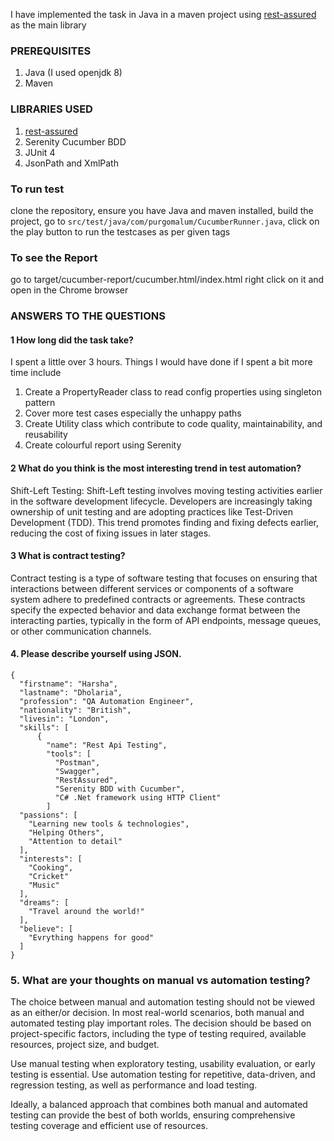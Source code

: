 I have implemented the task in Java in a maven project using [rest-assured](https://rest-assured.io/) as the main library

### PREREQUISITES

1. Java (I used openjdk 8)
2. Maven

### LIBRARIES USED

1. [rest-assured](https://rest-assured.io/)
2. Serenity Cucumber BDD 
3. JUnit 4
4. JsonPath and XmlPath


### To run test
clone the repository, ensure you have Java and maven installed, build the project,
go to `src/test/java/com/purgomalum/CucumberRunner.java`, 
click on the play button to run the testcases as per given tags

### To see the Report
go to target/cucumber-report/cucumber.html/index.html
right click on it and open in the Chrome browser

### ANSWERS TO THE QUESTIONS

#### 1 How long did the task take?
I spent a little over 3 hours.
Things I would have done if I spent a bit more time include

1. Create a PropertyReader class to read config properties using singleton pattern
2. Cover more test cases especially the unhappy paths
3. Create Utility class which contribute to code quality, maintainability, and reusability 
4. Create colourful report using Serenity

#### 2 What do you think is the most interesting trend in test automation?
Shift-Left Testing: Shift-Left testing involves moving testing activities earlier in the software development lifecycle. 
Developers are increasingly taking ownership of unit testing and are adopting practices like Test-Driven Development (TDD). 
This trend promotes finding and fixing defects earlier, reducing the cost of fixing issues in later stages.

#### 3 What is contract testing?
Contract testing is a type of software testing that focuses on ensuring that interactions between different services or 
components of a software system adhere to predefined contracts or agreements. These contracts specify the expected 
behavior and data exchange format between the interacting parties, typically in the form of API endpoints, message queues,
or other communication channels.

#### 4. Please describe yourself using JSON.
```
{
  "firstname": "Harsha",
  "lastname": "Dholaria",
  "profession": "QA Automation Engineer",
  "nationality": "British",
  "livesin": "London",
  "skills": [
      {
        "name": "Rest Api Testing",
        "tools": [
          "Postman",
          "Swagger",
          "RestAssured",
          "Serenity BDD with Cucumber",
          "C# .Net framework using HTTP Client"
        ]
  "passions": [
    "Learning new tools & technologies",
    "Helping Others",
    "Attention to detail"
  ],
  "interests": [
    "Cooking",
    "Cricket"
    "Music"
  ],
  "dreams": [
    "Travel around the world!"
  ],
  "believe": [
    "Evrything happens for good"
  ]
}
```

### 5. What are your thoughts on manual vs automation testing?

The choice between manual and automation testing should not be viewed as an either/or decision. 
In most real-world scenarios, both manual and automated testing play important roles. 
The decision should be based on project-specific factors, including the type of testing required, available resources,
project size, and budget.

Use manual testing when exploratory testing, usability evaluation, or early testing is essential.
Use automation testing for repetitive, data-driven, and regression testing, as well as performance and load testing.

Ideally, a balanced approach that combines both manual and automated testing can provide the best of both worlds, 
ensuring comprehensive testing coverage and efficient use of resources.